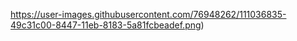 https://user-images.githubusercontent.com/76948262/111036835-49c31c00-8447-11eb-8183-5a81fcbeadef.png)
